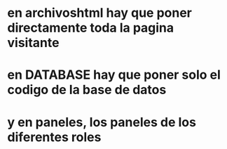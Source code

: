 # en archivoshtml hay que poner directamente toda la pagina visitante
# en DATABASE hay que poner solo el codigo de la base de datos
# y en paneles, los paneles de los diferentes roles
